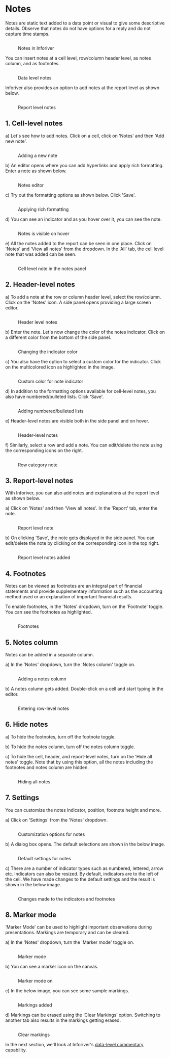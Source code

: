 # Notes

Notes are static text added to a data point or visual to give some descriptive details. Observe that notes do not have options for a reply and do not capture time stamps.&#x20;

<figure><img src="../../.gitbook/assets/8.1.1 Notes.png" alt=""><figcaption><p>Notes in Inforiver</p></figcaption></figure>

You can insert notes at a cell level, row/column header level, as notes column, and as footnotes.

<figure><img src="../../.gitbook/assets/8.1.2 Notes.png" alt=""><figcaption><p>Data level notes</p></figcaption></figure>

Inforiver also provides an option to add notes at the report level as shown below.

<figure><img src="../../.gitbook/assets/8.1.2(2) Notes.png" alt=""><figcaption><p>Report level notes</p></figcaption></figure>

## 1. Cell-level notes

a) Let's see how to add notes. Click on a cell, click on 'Notes' and then 'Add new note'.

<figure><img src="../../.gitbook/assets/8.1.3 Notes.png" alt=""><figcaption><p>Adding a new note</p></figcaption></figure>

b) An editor opens where you can add hyperlinks and apply rich formatting. Enter a note as shown below.

<figure><img src="../../.gitbook/assets/8.1.4 Notes.png" alt=""><figcaption><p>Notes editor</p></figcaption></figure>

c) Try out the formatting options as shown below. Click 'Save'.

<figure><img src="../../.gitbook/assets/8.1.5 Notes.png" alt=""><figcaption><p>Applying rich formatting</p></figcaption></figure>

d) You can see an indicator and as you hover over it, you can see the note.

<figure><img src="../../.gitbook/assets/8.1.6 Notes.png" alt=""><figcaption><p>Notes is visible on hover</p></figcaption></figure>

e) All the notes added to the report can be seen in one place. Click on 'Notes' and 'View all notes' from the dropdown. In the 'All' tab, the cell level note that was added can be seen.

<figure><img src="../../.gitbook/assets/8.1.6(2) Notes.png" alt=""><figcaption><p>Cell level note in the notes panel</p></figcaption></figure>

## 2. Header-level notes

a) To add a note at the row or column header level, select the row/column. Click on the 'Notes' icon. A side panel opens providing a large screen editor.

<figure><img src="../../.gitbook/assets/8.1.7 Header notes.png" alt=""><figcaption><p>Header level notes</p></figcaption></figure>

b) Enter the note. Let's now change the color of the notes indicator. Click on a different color from the bottom of the side panel.

<figure><img src="../../.gitbook/assets/8.1.8 Header notes.png" alt=""><figcaption><p>Changing the indicator color</p></figcaption></figure>

c) You also have the option to select a custom color for the indicator. Click on the multicolored icon as highlighted in the image.

<figure><img src="../../.gitbook/assets/8.1.9 Header notes.png" alt=""><figcaption><p>Custom color for note indicator</p></figcaption></figure>

d) In addition to the formatting options available for cell-level notes, you also have numbered/bulleted lists. Click 'Save'.

<figure><img src="../../.gitbook/assets/8.1.10 Header notes.png" alt=""><figcaption><p>Adding numbered/bulleted lists</p></figcaption></figure>

e) Header-level notes are visible both in the side panel and on hover.

<figure><img src="../../.gitbook/assets/8.1.11 Header notes.png" alt=""><figcaption><p>Header-level notes</p></figcaption></figure>

f) Similarly, select a row and add a note. You can edit/delete the note using the corresponding icons on the right.

<figure><img src="../../.gitbook/assets/8.1.11(2) Header notes.png" alt=""><figcaption><p>Row category note</p></figcaption></figure>

## 3. Report-level notes

With Inforiver, you can also add notes and explanations at the report level as shown below.

a) Click on 'Notes' and then 'View all notes'. In the 'Report' tab, enter the note.

<figure><img src="../../.gitbook/assets/8.1.12 Report notes.png" alt=""><figcaption><p>Report level note</p></figcaption></figure>

b) On clicking 'Save', the note gets displayed in the side panel. You can edit/delete the note by clicking on the corresponding icon in the top right.

<figure><img src="../../.gitbook/assets/8.1.13 Report notes.png" alt=""><figcaption><p>Report level notes added</p></figcaption></figure>

## 4. Footnotes

Notes can be viewed as footnotes are an integral part of financial statements and provide supplementary information such as the accounting method used or an explanation of important financial results.&#x20;

To enable footnotes, in the 'Notes' dropdown, turn on the 'Footnote' toggle. You can see the footnotes as highlighted.

<figure><img src="../../.gitbook/assets/8.1.14 Footnotes.png" alt=""><figcaption><p>Footnotes</p></figcaption></figure>

## 5. Notes column

Notes can be added in a separate column.&#x20;

a) In the 'Notes' dropdown, turn the 'Notes column' toggle on.

<figure><img src="../../.gitbook/assets/8.1.16 Notes column.png" alt=""><figcaption><p>Adding a notes column</p></figcaption></figure>

b) A notes column gets added. Double-click on a cell and start typing in the editor.

<figure><img src="../../.gitbook/assets/8.1.17 Notes column.png" alt=""><figcaption><p>Entering row-level notes</p></figcaption></figure>

## 6. Hide notes

a) To hide the footnotes, turn off the footnote toggle.

b) To hide the notes column, turn off the notes column toggle.

c) To hide the cell, header, and report-level notes, turn on the 'Hide all notes' toggle. Note that by using this option, all the notes including the footnotes and notes column are hidden.&#x20;

<figure><img src="../../.gitbook/assets/8.1.15 Hide notes.png" alt=""><figcaption><p>Hiding all notes</p></figcaption></figure>

## 7. Settings

You can customize the notes indicator, position, footnote height and more.&#x20;

a) Click on 'Settings' from the 'Notes' dropdown.

<figure><img src="../../.gitbook/assets/8.1.18 Settings.png" alt=""><figcaption><p>Customization options for notes</p></figcaption></figure>

b) A dialog box opens. The default selections are shown in the below image.

<figure><img src="../../.gitbook/assets/8.1.19 Settings.png" alt=""><figcaption><p>Default settings for notes</p></figcaption></figure>

c) There are a number of indicator types such as numbered, lettered, arrow etc. Indicators can also be resized. By default, indicators are to the left of the cell. We have made changes to the default settings and the result is shown in the below image.

<figure><img src="../../.gitbook/assets/8.1.22 Settings.png" alt=""><figcaption><p>Changes made to the indicators and footnotes</p></figcaption></figure>

## 8. Marker mode

‘Marker Mode’ can be used to highlight important observations during presentations. Markings are temporary and can be cleared.&#x20;

a) In the 'Notes' dropdown, turn the 'Marker mode' toggle on.

<figure><img src="../../.gitbook/assets/8.1.23 Marker mode.png" alt=""><figcaption><p>Marker mode</p></figcaption></figure>

b) You can see a marker icon on the canvas.

<figure><img src="../../.gitbook/assets/8.1.24 Marker mode.png" alt=""><figcaption><p>Marker mode on</p></figcaption></figure>

c) In the below image, you can see some sample markings.

<figure><img src="../../.gitbook/assets/8.1.25 Marker mode.png" alt=""><figcaption><p>Markings added</p></figcaption></figure>

d) Markings can be erased using the ‘Clear Markings’ option. Switching to another tab also results in the markings getting erased.

<figure><img src="../../.gitbook/assets/8.1.26 Marker mode.png" alt=""><figcaption><p>Clear markings</p></figcaption></figure>

In the next section, we'll look at Inforiver's [data-level commentary](comments.md) capability.
